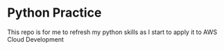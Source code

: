 # Python Practice
This repo is for me to refresh my python skills as I start to apply it to AWS Cloud Development